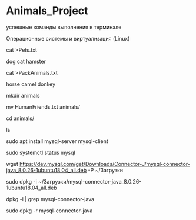 # Animals_Project

успешные команды выполнения в терминале

Операционные системы и виртуализация (Linux)

cat >Pets.txt

dog cat hamster

cat >PackAnimals.txt

horse camel donkey

 mkdir animals
 
 mv HumanFriends.txt animals/
 
 cd animals/
 
 ls
 
 sudo apt install mysql-server mysql-client
 
 sudo systemctl status mysql

 wget https://dev.mysql.com/get/Downloads/Connector-J/mysql-connector-java_8.0.26-1ubuntu18.04_all.deb -P ~/Загрузки
 
 sudo dpkg -i ~/Загрузки/mysql-connector-java_8.0.26-1ubuntu18.04_all.deb
 
 dpkg -l | grep mysql-connector-java
 
 sudo dpkg -r mysql-connector-java
